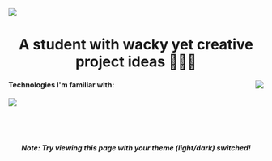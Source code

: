<a href="https://linkode.org/#P3ZSY9CLe9TBdfVP0eHFm1"><img src="https://i.postimg.cc/pLC625YV/1.png" style="max-height: 100%;"></a>
<h1 align="center">
A student with wacky yet creative project ideas 👨🏻‍💻
</h1>
<div>
  <img src="https://github-readme-stats.vercel.app/api?username=Divdude77&theme=gotham&bg-color=0e1116&show_icons=true" align="right" style="">
  <h4>
    Technologies I'm familiar with:
  </h4>
  <img src="https://skillicons.dev/icons?i=python,c,cs,java,haskell,mysql,arduino,html,css,js,bootstrap,git,reach&perline=6">
  <br><br><br>
  <h1></h1>
</div>
<h5 align="center">Note: Try viewing this page with your theme (light/dark) switched!</h5>
